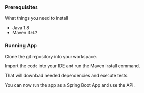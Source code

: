 
### Prerequisites

What things you need to install 

- Java 1.8
- Maven 3.6.2


### Running App

Clone the git repository into your workspace.

Import the code into your IDE and run the Maven install command.

That will download needed dependencies and execute tests.

You can now run the app as a Spring Boot App and use the API.

